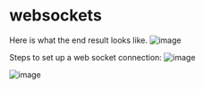 # websockets

Here is what the end result looks like. 
![image](https://user-images.githubusercontent.com/44158788/77213714-33a7a780-6ae2-11ea-825a-b21aa56c9821.png)

Steps to set up a web socket connection: 
![image](https://user-images.githubusercontent.com/44158788/77213736-46ba7780-6ae2-11ea-90ec-add2301a5459.png)


![image](https://user-images.githubusercontent.com/44158788/77213748-5043df80-6ae2-11ea-9054-0123300f2ce0.png)
